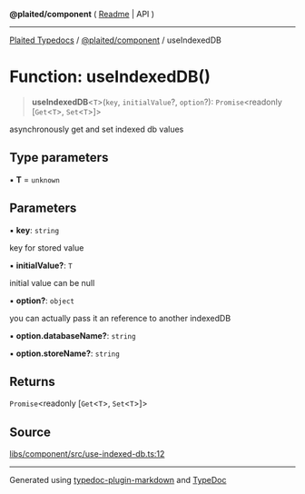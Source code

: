 **@plaited/component** ( [Readme](../README.md) \| API )

***

[Plaited Typedocs](../../../modules.md) / [@plaited/component](../modules.md) / useIndexedDB

# Function: useIndexedDB()

> **useIndexedDB**\<`T`\>(`key`, `initialValue`?, `option`?): `Promise`\<readonly [`Get`\<`T`\>, `Set`\<`T`\>]\>

asynchronously get and set indexed db values

## Type parameters

▪ **T** = `unknown`

## Parameters

▪ **key**: `string`

key for stored value

▪ **initialValue?**: `T`

initial value can be null

▪ **option?**: `object`

you can actually pass it an reference to another indexedDB

▪ **option.databaseName?**: `string`

▪ **option.storeName?**: `string`

## Returns

`Promise`\<readonly [`Get`\<`T`\>, `Set`\<`T`\>]\>

## Source

[libs/component/src/use-indexed-db.ts:12](https://github.com/plaited/plaited/blob/0d4801d/libs/component/src/use-indexed-db.ts#L12)

***

Generated using [typedoc-plugin-markdown](https://www.npmjs.com/package/typedoc-plugin-markdown) and [TypeDoc](https://typedoc.org/)
